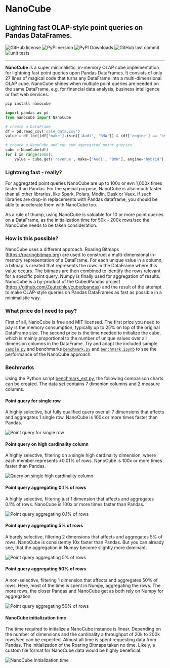 # NanoCube

## Lightning fast OLAP-style point queries on Pandas DataFrames.

![GitHub license](https://img.shields.io/github/license/Zeutschler/nanocube?color=A1C547)
![PyPI version](https://img.shields.io/pypi/v/nanocube?logo=pypi&logoColor=979DA4&color=A1C547)
![PyPI Downloads](https://img.shields.io/pypi/dm/nanocube.svg?logo=pypi&logoColor=979DA4&label=PyPI%20downloads&color=A1C547)
![GitHub last commit](https://img.shields.io/github/last-commit/Zeutschler/nanocube?logo=github&logoColor=979DA4&color=A1C547)
![unit tests](https://img.shields.io/github/actions/workflow/status/zeutschler/nanocube/python-package.yml?logo=GitHub&logoColor=979DA4&label=unit%20tests&color=A1C547)

-----------------

**NanoCube** is a super minimalistic, in-memory OLAP cube implementation for lightning fast point queries
upon Pandas DataFrames. It consists of only 27 lines of magical code that turns any DataFrame into a 
multi-dimensional OLAP cube. NanoCube shines when multiple point queries are needed on the same DataFrame,
e.g. for financial data analysis, business intelligence or fast web services.

``` bash
pip install nanocube
```

```python
import pandas as pd
from nanocube import NanoCube

# create a DataFrame
df = pd.read_csv('sale_data.csv')
value = df.loc[(df['make'].isin(['Audi', 'BMW']) & (df['engine'] == 'hybrid')]['revenue'].sum().item()

# create a NanoCube and run sum aggregated point queries
cube = NanoCube(df)
for i in range(1000):
    value = cube.get('revenue', make=['Audi', 'BMW'], engine='hybrid')
```

### Lightning fast - really?
For aggregated point queries NanoCube are up to 100x or evn 1,000x times faster than Pandas. For the special purpose,
NanoCube is also much faster than all other libraries, like Spark, Polars, Modin, Dask or Vaex. If such 
libraries are drop-in replacements with Pandas dataframe, you should be able to accelerate them with NanoCube too.

As a rule of thump, using NanoCube is valuable for 10 or more point queries on a DataFrame, as the 
initialization time for 50k - 200k rows/sec the NanoCube needs to be taken consideration. 


### How is this possible?
NanoCube uses a different approach. Roaring Bitmaps (https://roaringbitmap.org) are used to construct 
a multi-dimensional in-memory representation of a DataFrame. For each unique value in a column, a bitmap is created
that represents the rows in the DataFrame where this value occurs. The bitmaps are then combined to identify the 
rows relevant for a specific point query. Numpy is finally used for aggregation of results. 
NanoCube is a by-product of the CubedPandas project (https://github.com/Zeutschler/cubedpandas) and the result
of the attempt to make OLAP-style queries on Pandas DataFrames as fast as possible in a minimalistic way.

### What price do I need to pay?
First of all, NanoCube is free and MIT licensed. The first price you need to pay is the memory consumption, typically
up to 25% on top of the original DataFrame size. The second price is the time needed to initialize the cube, which is
mainly proportional to the number of unique values over all dimension columns in the DataFrame. Try and adapt the 
included sample [`sample.py`](sample.py) and benchmarks [`benchmark.py`](benchmark.py) and [`benchmark.ipynb`](benchmark.ipynb) 
to see the performance of the NanoCube approach.

### Bechmarks

Using the Python script [benchmark_ext.py](benchmark_ext.py), the following comparison charts can be created.
The data set contains 7 dimenion columns and 2 measure columns.

#### Point query for single row
A highly selective, but fully qualified query over all 7 dimensions that affects and aggregates 1 single row.
NanoCube is 100x or more times faster than Pandas. 

![Point query for single row](charts/s.png)

#### Point query on high cardinality column
A highly selective, filtering on a single high cardinality dimension, where each member
represents ±0.01% of rows. NanoCube is 100x or more times faster than Pandas. 

![Query on single high cardinality column](charts/hk.png)


#### Point query aggregating 0.1% of rows
A highly selective, filtering just 1 dimension that affects and aggregates 0.1% of rows.
NanoCube is 100x or more times faster than Pandas. 

![Point query aggregating 0.1% of rows](charts/m.png)

#### Point query aggregating 5% of rows
A barely selective, filtering 2 dimensions that affects and aggregates 5% of rows.
NanoCube is consistently 10x faster than Pandas. But you can already see, that the 
aggregation in Numpy become slightly more dominant. 

![Point query aggregating 5% of rows](charts/l.png)

#### Point query aggregating 50% of rows
A non-selective, filtering 1 dimension that affects and aggregates 50% of rows.
Here, most of the time is spent in Numpy, aggregating the rows. The more
rows, the closer Pandas and NanoCube get as both rely on Numpy for
aggregation.

![Point query aggregating 50% of rows](charts/xl.png)

#### NanoCube initialization time
The time required to initialize a NanoCube instance is linear.
Depending on the number of dimensions and the cardinality a throughput of
20k to 200k rows/sec can be expected. Almost all time is spent requesting
data from Pandas. The initialization of the Roaring Bitmaps taken no time.
Likely, a custom file format for NanoCube data would be highly beneficial.

![NanoCube initialization time](charts/init.png)



